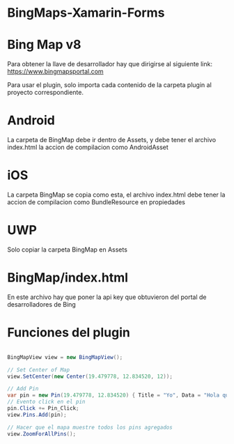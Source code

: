 # BingMaps-Xamarin-Forms

# Bing Map v8
Para obtener la llave de desarrollador hay que dirigirse al siguiente link:
https://www.bingmapsportal.com

Para usar el plugin, solo importa cada contenido de la carpeta plugin al proyecto correspondiente.

# Android
La carpeta de BingMap debe ir dentro de Assets, y debe tener el archivo index.html la accion de compilacion como AndroidAsset 

# iOS
La carpeta BingMap se copia como esta, el archivo index.html debe tener la accion de compilacion como BundleResource en propiedades

# UWP
Solo copiar la carpeta BingMap en Assets

# BingMap/index.html
En este archivo hay que poner la api key que obtuvieron del portal de desarrolladores de Bing

# Funciones del plugin

```csharp

BingMapView view = new BingMapView();

// Set Center of Map
view.SetCenter(new Center(19.479778, 12.834520, 12));

// Add Pin
var pin = new Pin(19.479778, 12.834520) { Title = "Yo", Data = "Hola que hace!!" };
// Evento click en el pin
pin.Click += Pin_Click;
view.Pins.Add(pin);

// Hacer que el mapa muestre todos los pins agregados
view.ZoomForAllPins();

```
